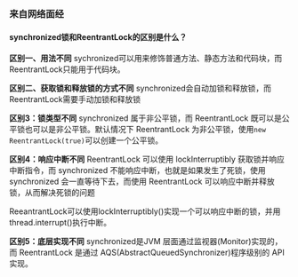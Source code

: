 ### 来自网络面经

#### synchronized锁和ReentrantLock的区别是什么？

**区别一、用法不同**
sychronized可以用来修饰普通方法、静态方法和代码块，而ReentrantLock只能用于代码块。

**区别二、获取锁和释放锁的方式不同**
synchronized会自动加锁和释放锁，而ReentrantLock需要手动加锁和释放锁

**区别3：锁类型不同**
synchronized 属于非公平锁，而 ReentrantLock 既可以是公平锁也可以是非公平锁。默认情况下 ReentrantLock 为非公平锁，使用`new ReentrantLock(true)`可以创建一个公平锁。

**区别4：响应中断不同**
ReentrantLock 可以使用 lockInterruptibly 获取锁并响应中断指令，而 synchronized 不能响应中断，也就是如果发生了死锁，使用 synchronized 会一直等待下去，而使用 ReentrantLock 可以响应中断并释放锁，从而解决死锁的问题

ReeantrantLock可以使用lockInterruptibly()实现一个可以响应中断的锁，并用thread.interrupt()执行中断。

**区别5：底层实现不同**
synchronized是JVM 层面通过监视器(Monitor)实现的，而 ReentrantLock 是通过 AQS(AbstractQueuedSynchronizer)程序级别的 API 实现。